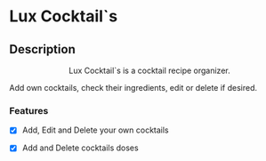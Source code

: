 # Lux Cocktail`s

## Description
<p align="center">Lux Cocktail`s is a cocktail recipe organizer.</p>

Add own cocktails, check their ingredients, edit or delete if desired.
### Features

- [x] Add, Edit and Delete your own cocktails
- [x] Add and Delete cocktails doses

